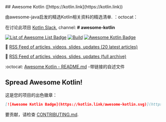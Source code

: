<div class="github-widget" data-repo="KotlinBy/awesome-kotlin"></div>
<script async src="https://pagead2.googlesyndication.com/pagead/js/adsbygoogle.js"></script><ins class="adsbygoogle" style="display:block" data-ad-client="ca-pub-6890694312814945" data-ad-slot="5473692530" data-ad-format="auto"  data-full-width-responsive="true"></ins>
## Awesome Kotlin ([https://kotlin.link](https://kotlin.link))

由awesome-java启发的精选Kotlin相关资料的精选清单.  ：octocat：

在讨论此项目 [Kotlin Slack](http://slack.kotlinlang.org/), channel: **# awesome-kotlin**

[![List of Awesome List Badge](https://cdn.rawgit.com/sindresorhus/awesome/d7305f38d29fed78fa85652e3a63e154dd8e8829/media/badge.svg)](https://github.com/sindresorhus/awesome) [![Build](https://github.com/KotlinBy/awesome-kotlin/actions/workflows/build.yml/badge.svg)](https://github.com/KotlinBy/awesome-kotlin/actions/workflows/build.yml) [![Awesome Kotlin Badge](https://kotlin.link/awesome-kotlin.svg)](https://github.com/KotlinBy/awesome-kotlin)

:newspaper: [RSS Feed of articles, videos, slides, updates (20 latest articles)](http://kotlin.link/rss.xml)

:newspaper: [RSS Feed of articles, videos, slides, updates (full archive)](http://kotlin.link/rss-full.xml)

:octocat: [Awesome Kotlin - README.md](https://github.com/KotlinBy/awesome-kotlin/blob/readme/README.md) -带链接的自述文件

## Spread Awesome Kotlin!

这是您的项目的出色徽章：

```markdown
[![Awesome Kotlin Badge](https://kotlin.link/awesome-kotlin.svg)](https://github.com/KotlinBy/awesome-kotlin)
```

要贡献，请检查 [CONTRIBUTING.md](https://github.com/KotlinBy/awesome-kotlin/blob/main/.github/contributing.md).
